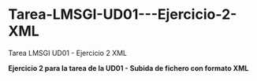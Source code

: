 # Tarea-LMSGI-UD01---Ejercicio-2-XML
Tarea LMSGI UD01 - Ejercicio 2 XML

**Ejercicio 2 para la tarea de la UD01 - Subida de fichero con formato XML**
